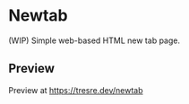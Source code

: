 # Newtab
(WIP) Simple web-based HTML new tab page.

## Preview
Preview at https://tresre.dev/newtab

